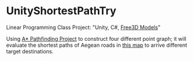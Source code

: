# UnityShortestPathTry

Linear Programming Class Project: "Unity, C#, [Free3D Models](https://free3d.com)"

Using [A* Pathfinding Project](https://arongranberg.com/astar/) to construct four different point graph; 
it will evaluate the shortest paths of Aegean roads in [this map](http://www.kgm.gov.tr/SiteCollectionImages/KGMimages/Haritalar/b2.jpg) 
to arrive different target destinations.

